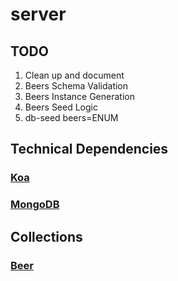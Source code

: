 # server
## TODO
1. Clean up and document
2. Beers Schema Validation
3. Beers Instance Generation
4. Beers Seed Logic
5. db-seed beers=ENUM

## Technical Dependencies
### [Koa](https://www.npmjs.com/package/koa)
### [MongoDB](https://www.npmjs.com/package/mongodb)
## Collections
### [Beer](./docs/collection/beer.md)
